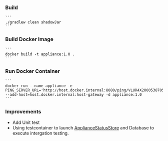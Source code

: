 ### Build

    ```
    ./gradlew clean shadowJar
    ```

### Build Docker Image

    ```
    docker build -t appliance:1.0 .
    ```

### Run Docker Container

    ```
    docker run --name appliance -e PING_SERVER_URL='http://host.docker.internal:8080/ping/VLUR4X20005387055' --add-host=host.docker.internal:host-gateway -d appliance:1.0
    ```


### Improvements
* Add Unit test 
* Using testcontainer to launch [ApplianceStatusStore](../ApplianceStatusStore/README.md) and Database to execute intergation testing.